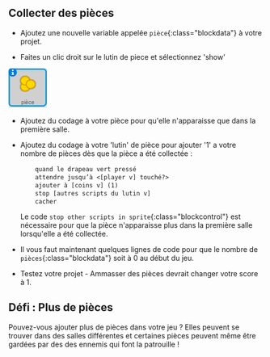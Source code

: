 ## Collecter des pièces

+ Ajoutez une nouvelle variable appelée `pièce`{:class="blockdata"} à votre projet.

+ Faites un clic droit sur le lutin de piece et sélectionnez 'show'

![screenshot](images/world-coins.png)

+ Ajoutez du codage à votre pièce pour qu'elle n'apparaisse que dans la première salle.

+ Ajoutez du codage à votre 'lutin' de pièce pour ajouter '1' a votre nombre de pièces dès que la pièce a été collectée :

	```blocks
		quand le drapeau vert pressé
		attendre jusqu’à <[player v] touché?>
		ajouter à [coins v] (1)
		stop [autres scripts du lutin v]
		cacher
	```

	Le code `stop other scripts in sprite`{:class="blockcontrol"} est nécessaire pour que la pièce n'apparaisse plus dans la première salle lorsqu'elle a été collectée.

+ Il vous faut maintenant quelques lignes de code pour que le nombre de `pièces`{:class="blockdata"} soit à 0 au début du jeu.

+ Testez votre projet - Ammasser des pièces devrait changer votre score à 1.

## Défi : Plus de pièces
Pouvez-vous ajouter plus de pièces dans votre jeu ? Elles peuvent se trouver dans des salles différentes et certaines pièces peuvent même être gardées par des des ennemis qui font la patrouille !
